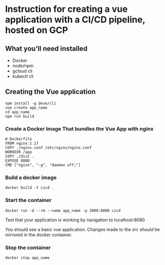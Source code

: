 # Instruction for creating a vue application with a CI/CD pipeline, hosted on GCP

## What you'll need installed

- Docker
- node/npm
- gcloud cli
- kubectl cli

## Creating the Vue application

```shell
npm install -g @vue/cli
vue create app_name
cd app_name
npm run build
```

### Create a Docker Image That bundles the Vue App with nginx

```shell
# Dockerfile
FROM nginx:1.17
COPY ./nginx.conf /etc/nginx/nginx.conf
WORKDIR /app
COPY ./dist .
EXPOSE 8080
CMD ["nginx", "-g", "daemon off;"]
```

### Build a docker image

```shell
docker build -t cicd .
```

### Start the container

```shell
docker run -d --rm --name app_name -p 3000:8080 cicd
```

Test that your application is working by navigation to localhost:8080

You should see a basic vue application.
Changes made to the src _should_ be mirrored in the docker container.

### Stop the container

```shell
docker stop app_name
```
